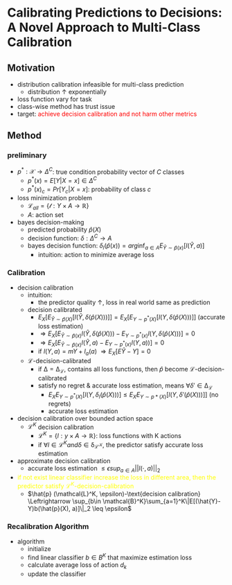 # Calibrating Predictions to Decisions: A Novel Approach to Multi-Class Calibration

## Motivation
 - distribution calibration infeasible for multi-class prediction 
   - distribution $\uparrow$ exponentially
 - loss function vary for task
 - class-wise method has trust issue
 - target: <font color=red>achieve decision calibration and not harm other metrics</font>

## Method

### preliminary
 - $p^*: \mathcal{X} \rightarrow \Delta^C$: true condition probability vector of $C$ classes
   - $p^*(x) = E[Y|X=x] \in \Delta^C$
   - $p^*(x)_c = Pr[Y_c |X =x]$: probability of class $c$
 - loss minimization problem
   - $\mathcal{L}_{all} = \{\mathcal{l}: Y\times A \rightarrow \mathbb{R}\}$
   - $A$: action set
 - bayes decision-making
   - predicted probability $\hat{p}(X)$
   - decision function: $\delta: \Delta^C \rightarrow A$
   - bayes decision function: $\delta_l(\hat{p}(x)) = arg\inf_{a\in A}E_{\hat{Y}\sim \hat{p}(x)}[l(\hat{Y}, a)]$
     - intuition: action to minimize average loss

### Calibration
 - decision calibration
   - intuition:
     - the predictor quality $\uparrow$, loss in real world same as prediction
   - decision calibrated
     - $E_X[E_{\hat{Y}\sim \hat{p}(X)}[l(\hat{Y}, \delta(\hat{p}(X)))]] = E_X[E_{Y\sim p^*(X)}[l(Y, \delta(\hat{p}(X)))]]$ (accurate loss estimation)
     - $\Rightarrow E_X[E_{\hat{Y}\sim \hat{p}(x)}l(\hat{Y}, \delta(\hat{p}(X))) - E_{Y\sim p^*(x)}l(Y, \delta(\hat{p}(X)))]=0$
     - $\Rightarrow E_X[E_{\hat{Y}\sim \hat{p}(x)}l(\hat{Y}, a) - E_{Y\sim p^*(x)}l(Y, a))]=0$
     - if $l(Y, a) = mY + l_a(a)$ $\Rightarrow E_X[E\hat{Y}-Y] = 0$
   - $\mathcal{L}$-decision-calibrated
     - if $\mathbb{\Delta} = \mathbb{\Delta}_\mathcal{L}$, contains all loss functions, then $\hat{p}$ become $\mathcal{L}$-decision-calibrated
     - satisfy no regret & accurate loss estimation, means $\forall \delta' \in \mathbb{\Delta}_\mathcal{L}$
       - $E_XE_{Y\sim p^*(X)}[l(Y, \delta_l(\hat{p}(X)))] \leq E_XE_{Y\sim p*(X)}[l(Y, \delta'(\hat{p}(X)))]]$ (no regrets)
       - accurate loss estimation
 - decision calibration over bounded action space
   - $\mathcal{L}^K$ decision calibration
     - $\mathcal{L}^K=\{l: y\times A \rightarrow \mathbb{R}\}$: loss functions with K actions
     - if $\forall l \in \mathcal{L}^K and \delta \in \mathbb{\delta}_\mathcal{L^K}$, the predictor satisfy  accurate loss estimation
 - approximate decision calibration
   - accurate loss estimation $\leq \epsilon sup_{a\in A}||l(\cdot, a)||_2$
 - <font color = yellow>if not exist linear classifier increase the loss in different area, then the predictor satisfy $\mathcal{L}^K$-decision-calibration</font>
   - $\hat{p} (\mathcal{L}^K, \epsilon)-\text{decision calibration} \Leftrightarrow \sup_{b\in \mathcal{B}^K}\sum_{a=1}^K\|E[(\hat{Y}-Y)b(\hat{p}(X), a)]\|_2 \leq \epsilon$

### Recalibration Algorithm
 - algorithm
   - initialize
   - find linear classifier $b\in B^K$ that maximize estimation loss
   - calculate average loss of action $d_k$
   - update the classifier